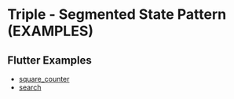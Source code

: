 # Triple - Segmented State Pattern (EXAMPLES)

## Flutter Examples

- [square_counter](./square_counter/)
- [search](./search/)
